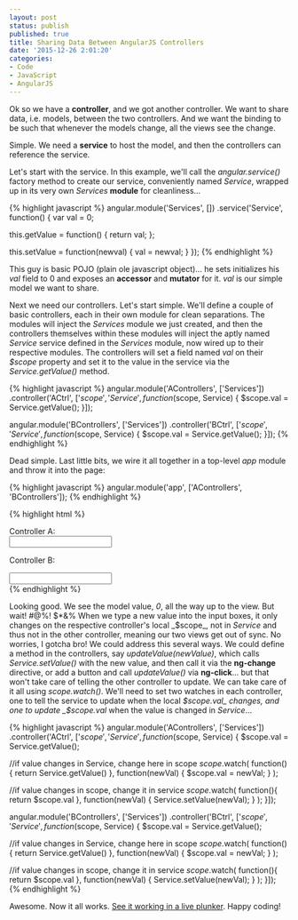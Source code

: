```yaml
---
layout: post
status: publish
published: true
title: Sharing Data Between AngularJS Controllers 
date: '2015-12-26 2:01:20'
categories:
- Code
- JavaScript
- AngularJS
---
```

Ok so we have a **controller**, and we got another controller. We want to share data, i.e. models, between the two controllers. And we want the binding to be such that whenever the models change, all the views see the change.

Simple. We need a **service** to host the model, and then the controllers can reference the service.

Let's start with the service. In this example, we'll call the _angular.service()_ factory method to create our service, conveniently named _Service_, wrapped up in its very own _Services_ **module** for cleanliness...

{% highlight javascript %}
angular.module('Services', [])
.service('Service', function() {
  var val = 0;
  
  this.getValue = function() {
    return val;
  };
  
  this.setValue = function(newval) {
    val = newval;
  }
});
{% endhighlight %}

This guy is basic POJO (plain ole javascript object)... he sets initializes his _val_ field to 0 and exposes an **accessor** and **mutator** for it. _val_ is our simple model we want to share.

Next we need our controllers. Let's start simple. We'll define a couple of basic controllers, each in their own module for clean separations. The modules will inject the _Services_ module we just created, and then the controllers themselves within these modules will inject the aptly named _Service_ service defined in the _Services_ module, now wired up to their respective modules. The controllers will set a field named _val_ on their _$scope_ property and set it to the value in the service via the _Service.getValue()_ method.

{% highlight javascript %}
angular.module('AControllers', ['Services'])
.controller('ACtrl', ['$scope', 'Service', function($scope, Service) {
  $scope.val = Service.getValue();
}]);

angular.module('BControllers', ['Services'])
.controller('BCtrl', ['$scope', 'Service', function($scope, Service) {
  $scope.val = Service.getValue();
}]);
{% endhighlight %}

Dead simple. Last little bits, we wire it all together in a top-level _app_ module and throw it into the page:

{% highlight javascript %}
angular.module('app', ['AControllers', 'BControllers']);
{% endhighlight %}

{% highlight html %}
<div ng-app="app">
  Controller A:
  <div ng-controller="ACtrl">
    <input ng-model="val" />
  </div>
  
  Controller B:
  <div ng-controller="BCtrl">
    <input ng-model="val" />
  </div>
</div>
{% endhighlight %}

Looking good. We see the model value, _0_, all the way up to the view. But wait! #@%! $*&% When we type a new value into the input boxes, it only changes on the respective controller's local _$scope_, not in _Service_ and thus not in the other controller, meaning our two views get out of sync. No worries, I gotcha bro! We could address this several ways. We could define a method in the controllers, say _updateValue(newValue)_, which calls _Service.setValue()_ with the new value, and then call it via the **ng-change** directive, or add a button and call _updateValue()_ via **ng-click**... but that won't take care of telling the other controller to update. We can take care of it all using _$scope.$watch()_. We'll need to set two watches in each controller, one to tell the service to update when the local _$scope.val_ changes, and one to update _$scope.val_ when the value is changed in _Service_...

{% highlight javascript %}
angular.module('AControllers', ['Services'])
.controller('ACtrl', ['$scope', 'Service', function($scope, Service) {
  $scope.val = Service.getValue();
  
  //if value changes in Service, change here in scope
  $scope.$watch(
    function(){ return Service.getValue() },
    function(newVal) {
      $scope.val = newVal;
    }
  );
  
  //if value changes in scope, change it in service
  $scope.$watch(
    function(){ return $scope.val },
    function(newVal) {
      Service.setValue(newVal);
    }
  );
}]);

angular.module('BControllers', ['Services'])
.controller('BCtrl', ['$scope', 'Service', function($scope, Service) {
  $scope.val = Service.getValue();
  
  
  //if value changes in Service, change here in scope
  $scope.$watch(
    function(){ return Service.getValue() },
    function(newVal) {
      $scope.val = newVal;
    }
  );
  
  //if value changes in scope, change it in service
  $scope.$watch(
    function(){ return $scope.val },
    function(newVal) {
      Service.setValue(newVal);
    }
  );
}]);
{% endhighlight %}

Awesome. Now it all works. [See it working in a live plunker](http://plnkr.co/edit/UrANDC2D9zjN5gCTUac6?p=preview). Happy coding!

